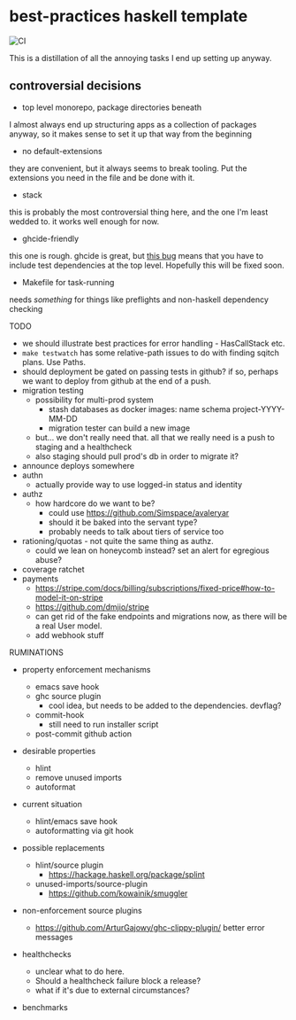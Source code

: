 # best-practices haskell template

![CI](https://github.com/mwotton/liza/workflows/CI/badge.svg)

This is a distillation of all the annoying tasks I end up setting up
anyway.

## controversial decisions

- top level monorepo, package directories beneath

I almost always end up structuring apps as a collection of packages anyway, so
it makes sense to set it up that way from the beginning

- no default-extensions

they are convenient, but it always seems to break tooling. Put the extensions you need in the file and be done with it.

- stack

this is probably the most controversial thing here, and the one I'm
least wedded to. it works well enough for now.

- ghcide-friendly

this one is rough. ghcide is great, but [this bug](https://github.com/digital-asset/ghcide/issues/113) means that you have to include test dependencies at the top level. Hopefully this will be fixed soon.

- Makefile for task-running

needs _something_ for things like preflights and non-haskell dependency checking

TODO

- we should illustrate best practices for error handling - HasCallStack etc.
- `make testwatch` has some relative-path issues to do with finding sqitch plans. Use Paths.
- should deployment be gated on passing tests in github? if so, perhaps we
  want to deploy from github at the end of a push.
- migration testing
  - possibility for multi-prod system
	- stash databases as docker images: name schema project-YYYY-MM-DD
	- migration tester can build a new image
  - but... we don't really need that. all that we really need is a push to staging and a healthcheck
  - also staging should pull prod's db in order to migrate it?
- announce deploys somewhere
- authn
  - actually provide way to use logged-in status and identity
- authz
  - how hardcore do we want to be?
	- could use https://github.com/Simspace/avaleryar
	- should it be baked into the servant type?
	- probably needs to talk about tiers of service too
- rationing/quotas - not quite the same thing as authz.
  - could we lean on honeycomb instead? set an alert for egregious abuse?
- coverage ratchet
- payments
  - https://stripe.com/docs/billing/subscriptions/fixed-price#how-to-model-it-on-stripe
  - https://github.com/dmjio/stripe
  - can get rid of the fake endpoints and migrations now, as there will be a real User model.
  - add webhook stuff


RUMINATIONS

- property enforcement mechanisms
  - emacs save hook
  - ghc source plugin
	- cool idea, but needs to be added to the dependencies. devflag?
  - commit-hook
	- still need to run installer script
  - post-commit github action

- desirable properties
  - hlint
  - remove unused imports
  - autoformat
- current situation
  - hlint/emacs save hook
  - autoformatting via git hook
- possible replacements
  - hlint/source plugin
	- https://hackage.haskell.org/package/splint
  - unused-imports/source-plugin
	- https://github.com/kowainik/smuggler
- non-enforcement source plugins
  - https://github.com/ArturGajowy/ghc-clippy-plugin/ better error messages

- healthchecks
  - unclear what to do here.
  - Should a healthcheck failure block a release?
  - what if it's due to external circumstances?
- benchmarks
